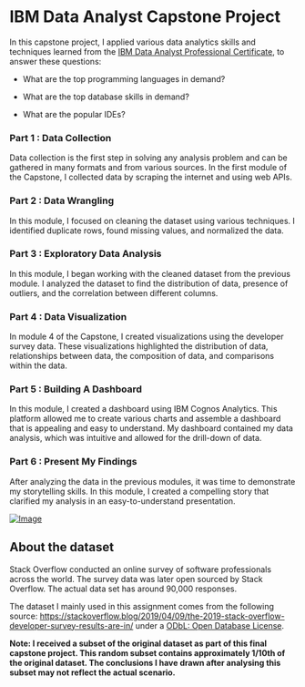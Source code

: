 # IBM Data Analyst Capstone Project

In this capstone project, I applied various data analytics skills and techniques learned from the [IBM Data Analyst Professional Certificate](https://www.coursera.org/professional-certificates/ibm-data-analyst), to answer these questions:

- What are the top programming languages in demand?

- What are the top database skills in demand?

- What are the popular IDEs?

### **Part 1 : Data Collection**
Data collection is the first step in solving any analysis problem and can be gathered in many formats and from various sources. In the first module of the Capstone, I collected data by scraping the internet and using web APIs.

### **Part 2 : Data Wrangling**
In this module, I focused on cleaning the dataset using various techniques. I identified duplicate rows, found missing values, and normalized the data.

### **Part 3 : Exploratory Data Analysis**
In this module, I began working with the cleaned dataset from the previous module. I analyzed the dataset to find the distribution of data, presence of outliers, and the correlation between different columns.

### **Part 4 : Data Visualization**
In module 4 of the Capstone, I created visualizations using the developer survey data. These visualizations highlighted the distribution of data, relationships between data, the composition of data, and comparisons within the data.

### **Part 5 : Building A Dashboard**
In this module, I created a dashboard using IBM Cognos Analytics. This platform allowed me to create various charts and assemble a dashboard that is appealing and easy to understand. My dashboard contained my data analysis, which was intuitive and allowed for the drill-down of data.

### **Part 6 : Present My Findings**
After analyzing the data in the previous modules, it was time to demonstrate my storytelling skills. In this module, I created a compelling story that clarified my analysis in an easy-to-understand presentation.

[![Image](https://github.com/user-attachments/assets/e7892328-3fbf-4fd2-9610-bb12dd577df3)
](https://www.credly.com/earner/earned/badge/c45d6376-ff5f-411d-ab6d-bf05db5ce5ca)

## About the dataset
Stack Overflow conducted an online survey of software professionals across the world. The survey data was later open sourced by Stack Overflow. The actual data set has around 90,000 responses.

The dataset I mainly used in this assignment comes from the following source: https://stackoverflow.blog/2019/04/09/the-2019-stack-overflow-developer-survey-results-are-in/ under a [ODbL: Open Database License](https://opendatacommons.org/licenses/odbl/1-0/).

**Note: I received a subset of the original dataset as part of this final capstone project. This random subset contains approximately 1/10th of the original dataset. The conclusions I have drawn after analysing this subset may not reflect the actual scenario.**
